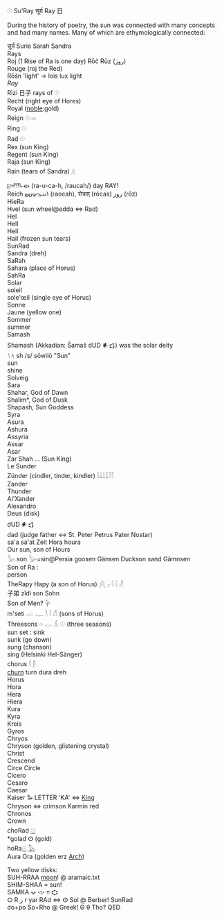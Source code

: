 𓇳 Su'Ray सूर्य Ray 日  

During the history of poetry, the sun was connected with many concepts and had many names. Many of which are ethymologically connected:  

सूर्य Surie Sarah Sandra  
Rays  
Roj (1 Rise of Ra is one day) Rōč Rūz (روز)  
Rouge (roj the Red)  
Rōšn 'light' -> lois lux light  
*Ray*  
Rìzi 日子 rays of 𓇳  
Recht (right eye of Hores)  
Royal ([noble](noble):gold)  
Reign 𓇳𓁹  
Ring 𓇳  
Rad 𓇳  
Rex (sun King)  
Regent (sun King)  
Raja (sun King)  
Rain (tears of Sandra) 𓇶  

𐎼𐎢𐎨𐏃 (ra-u-ca-h, /raucah/) day RAY!  
Reich  𐬭𐬀𐬊𐬗𐬀𐬵 (raocah), रोचस् (rócas) روز (rōz)  
HieRa  
Hvel (sun wheel@edda ⇔ Rad)  
Hel  
Hell  
Heil  
Hail (frozen sun tears)  
SunRad  
Sandra (dreh)  
SaRah  
Sahara (place of Horus)  
SahRa  
Solar  
soleil  
sole'œil (single eye of Horus)  
Sonne  
Jaune (yellow one)  
Sommer  
summer  
Samash  
Shamash (Akkadian: Šamaš dUD 𒀭𒌓) was the solar deity  
ᛊᛋ sh /s/ sōwilō "Sun"  
sun  
shine  
Solveig  
Sara  
Shahar, God of Dawn  
Shalim*, God of Dusk  
Shapash, Sun Goddess  
Syra  
Asura  
Ashura  
Assyria  
Assar  
Asar  
Zar Shah ... (Sun King)  
Le Sunder  
Zünder (cindler, tinder, kindler) 𓌢𓍑𓍒𓍖𓍘𓍘  
Zander  
Thunder  
Al'Xander  
Alexandro  
Deus (disk)  
dUD 𒀭𒌓  
dad (judge father <-> St. Peter Petrus Pater Nostar)  
sa'a sa'at Zeit Hora houra  
Our sun, son of Hours  
𓅭 son 𓅬=sin@Persia goosen Gänsen Duckson sand Gämnsen  
Son of Ra :  
person  
TheRapy Hapy (a son of Horus)   𓐑  𓊪  𓇋  𓇋  𓀭  
子弟 zǐdì son Sohn  
Son of Men? 𓊿  
m'seti   𓐝  𓊃  𓍘  𓇋  𓀭  (sons of Horus)  
Threesons 𓏏  𓂋  𓆵  𓇳 (three seasons)  
sun set : sink  
sunk (go down)  
sung (chanson)  
sing (Helsinki Hel-Sänger)  
chorus 𓎛  𓋴  
[churn](churn) turn dura dreh  
Horus  
Hora  
Hera  
Hiera  
Kura  
Kyra  
Kreis  
Gyros  
Chryos  
Chryson (golden, glistening crystal)  
Christ  
Crescend  
Circe Circle  
Cicero  
Cesaro  
Caesar  
Kaiser 𐦖 LETTER 'KA' ⇔ [King](King)  
Chryson ⇔ crimson Karmin red  
Chronos  
Crown  
choRad [𓇳](𓇳)  
*golad ⵙ (gold)  
hoRa[𓇳](𓇳) [𓅃](𓅃)  
Aura Ora (golden erz [Arch](Arch))  

Two yellow disks:  
SUH-RRAA [moon](moon)! @ aramaic.txt  
SHIM-SHAA = sun!  
SAMKA 𐎒 𐎌 𐎕 𐎘  
ⵔ R ر r yar RAd ⇔ ⵙ Sol @ Berber! SunRad  
σο+ρο So+Rho @ Greek!  Θ θ Tho? QED  
